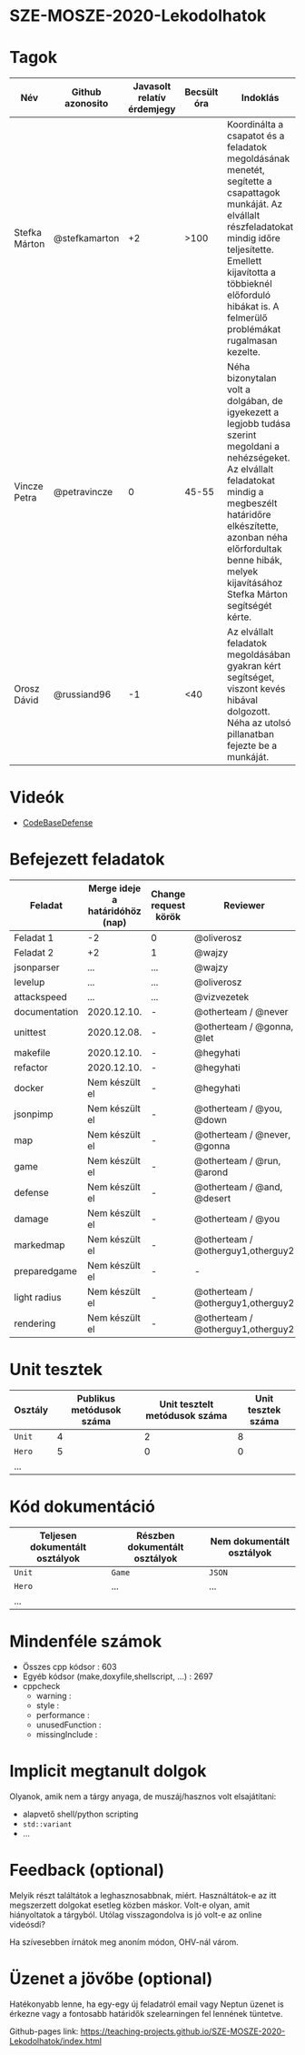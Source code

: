 # SZE-MOSZE-2020-Lekodolhatok

# Tagok

| Név | Github azonosito  | Javasolt relatív érdemjegy | Becsült óra | Indoklás  | 
| --- | ---- | --- | ------------------ | --------- |
| Stefka Márton | @stefkamarton | +2 | >100 | Koordinálta a csapatot és a feladatok megoldásának menetét, segítette a csapattagok munkáját. Az elvállalt részfeladatokat mindig időre teljesítette. Emellett kijavította a többieknél előforduló hibákat is. A felmerülő problémákat rugalmasan kezelte. |
| Vincze Petra | @petravincze | 0 | 45-55 | Néha bizonytalan volt a dolgában, de igyekezett a legjobb tudása szerint megoldani a nehézségeket. Az elvállalt feladatokat mindig a megbeszélt határidőre elkészítette, azonban néha előrfordultak benne hibák, melyek kijavításához Stefka Márton segítségét kérte.|
| Orosz Dávid | @russiand96 | -1 | <40 | Az elvállalt feladatok megoldásában gyakran kért segítséget, viszont kevés hibával dolgozott. Néha az utolsó pillanatban fejezte be a munkáját. |


# Videók

 - [CodeBaseDefense](/videos/codebasedefense.mp4)

# Befejezett feladatok

| Feladat | Merge ideje a határidóhöz (nap) | Change request körök | Reviewer | 
| ------- | ------------------------------- | -------------------- | -------- |
| Feladat 1 | -2 | 0 | @oliverosz | 
| Feladat 2 | +2 | 1 | @wajzy |
| jsonparser | ... | ... | @wajzy |
| levelup | ... | ... | @oliverosz |
| attackspeed | ... | ... | @vizvezetek |
| documentation | 2020.12.10. | - | @otherteam / @never |
| unittest | 2020.12.08. | - | @otherteam / @gonna, @let |
| makefile | 2020.12.10. | - | @hegyhati |
| refactor | 2020.12.10. | - | @hegyhati |
| docker | Nem készült el | - | @hegyhati |
| jsonpimp | Nem készült el | - | @otherteam / @you, @down |
| map | Nem készült el | - | @otherteam / @never, @gonna |
| game | Nem készült el | - | @otherteam / @run, @arond |
| defense | Nem készült el| - | @otherteam / @and, @desert |
| damage | Nem készült el | - | @otherteam / @you  |
| markedmap | Nem készült el | - | @otherteam / @otherguy1,otherguy2 |
| preparedgame | Nem készült el | - | -
| light radius | Nem készült el | - | @otherteam / @otherguy1,otherguy2 |
| rendering | Nem készült el | - | @otherteam / @otherguy1,otherguy2 |

# Unit tesztek

| Osztály | Publikus metódusok száma | Unit tesztelt metódusok száma | Unit tesztek száma |
| --- | --- | --- | --- |
| `Unit` | 4 | 2 | 8 |
| `Hero` | 5 | 0 | 0 | 
| ... |

# Kód dokumentáció

| Teljesen dokumentált osztályok | Részben dokumentált osztályok | Nem dokumentált osztályok |
| --- | --- | --- | 
| `Unit` | `Game` | `JSON` | 
| `Hero` | ... | ... |  
| ... |


# Mindenféle számok

 - Összes cpp kódsor : 603
 - Egyéb kódsor (make,doxyfile,shellscript, ...) : 2697
 - cppcheck
   - warning :
   - style :
   - performance :
   - unusedFunction : 
   - missingInclude : 
 
# Implicit megtanult dolgok
Olyanok, amik nem a tárgy anyaga, de muszáj/hasznos volt elsajátítani:
 - alapvető shell/python scripting
 - `std::variant`
 - ...

# Feedback (optional)
 
Melyik részt találtátok a leghasznosabbnak, miért. Használtátok-e az itt megszerzett dolgokat esetleg közben máskor. Volt-e olyan, amit hiányoltatok a tárgyból. Utólag visszagondolva is jó volt-e az online videósdi?

Ha szívesebben írnátok meg anoním módon, OHV-nál várom.

# Üzenet a jövőbe (optional)

Hatékonyabb lenne, ha egy-egy új feladatról email vagy Neptun üzenet is érkezne vagy a fontosabb határidők szelearningen fel lennének tüntetve.

Github-pages link: https://teaching-projects.github.io/SZE-MOSZE-2020-Lekodolhatok/index.html

